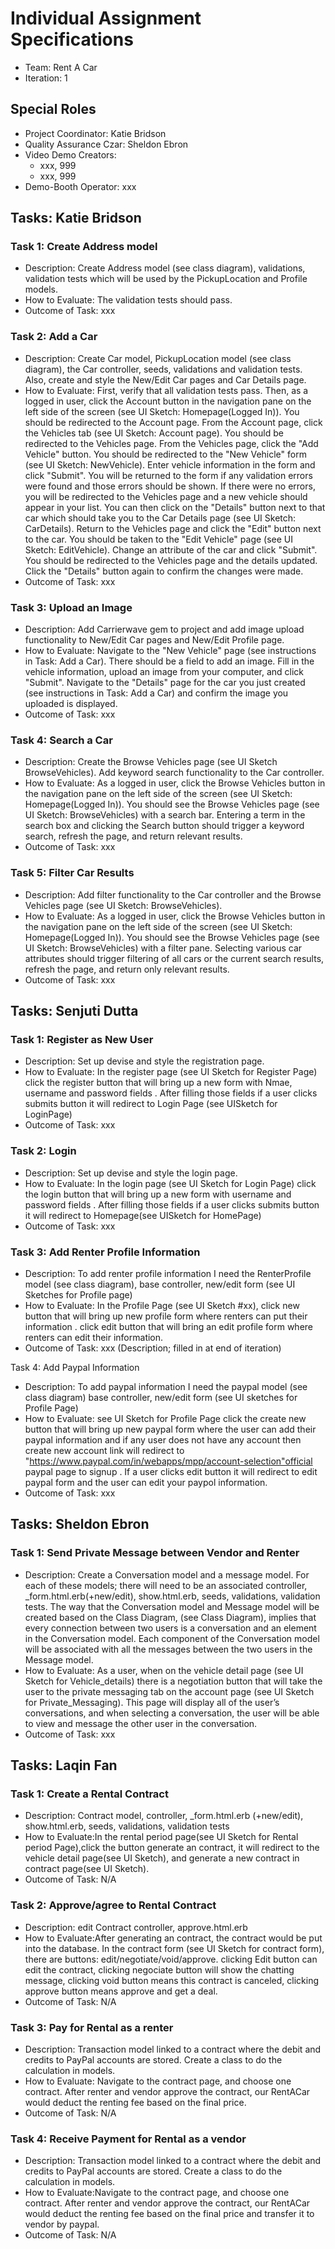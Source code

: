 # Individual Assignment Specifications

- Team: Rent A Car
- Iteration: 1

## Special Roles

- Project Coordinator: Katie Bridson
- Quality Assurance Czar: Sheldon Ebron
- Video Demo Creators:
  - xxx, 999
  - xxx, 999
- Demo-Booth Operator: xxx

## Tasks: Katie Bridson

### Task 1: Create Address model
- Description: Create Address model (see class diagram), validations, validation tests which will be used by the PickupLocation and Profile models.
- How to Evaluate: The validation tests should pass.
- Outcome of Task: xxx

### Task 2: Add a Car
- Description: Create Car model, PickupLocation model (see class diagram), the Car controller, seeds, validations and validation tests. Also, create and style the New/Edit Car pages and Car Details page.
- How to Evaluate: First, verify that all validation tests pass. Then, as a logged in user, click the Account button in the navigation pane on the left side of the screen (see UI Sketch: Homepage(Logged In)). You should be redirected to the Account page. From the Account page, click the Vehicles tab (see UI Sketch: Account page). You should be redirected to the Vehicles page. From the Vehicles page, click the "Add Vehicle" button. You should be redirected to the "New Vehicle" form (see UI Sketch: NewVehicle). Enter vehicle information in the form and click "Submit". You will be returned to the form if any validation errors were found and those errors should be shown. If there were no errors, you will be redirected to the Vehicles page and a new vehicle should appear in your list. You can then click on the "Details" button next to that car which should take you to the Car Details page (see UI Sketch: CarDetails). Return to the Vehicles page and click the "Edit" button next to the car. You should be taken to the "Edit Vehicle" page (see UI Sketch: EditVehicle). Change an attribute of the car and click "Submit". You should be redirected to the Vehicles page and the details updated. Click the "Details" button again to confirm the changes were made.
- Outcome of Task: xxx

### Task 3: Upload an Image
- Description: Add Carrierwave gem to project and add image upload functionality to New/Edit Car pages and New/Edit Profile page. 
- How to Evaluate: Navigate to the "New Vehicle" page (see instructions in Task: Add a Car). There should be a field to add an image. Fill in the vehicle information, upload an image from your computer, and click "Submit". Navigate to the "Details" page for the car you just created (see instructions in Task: Add a Car) and confirm the image you uploaded is displayed.
- Outcome of Task: xxx

### Task 4: Search a Car
- Description: Create the Browse Vehicles page (see UI Sketch BrowseVehicles). Add keyword search functionality to the Car controller.
- How to Evaluate: As a logged in user, click the Browse Vehicles button in the navigation pane on the left side of the screen (see UI Sketch: Homepage(Logged In)). You should see the Browse Vehicles page (see UI Sketch: BrowseVehicles) with a search bar. Entering a term in the search box and clicking the Search button should trigger a keyword search, refresh the page, and return relevant results.
- Outcome of Task: xxx

### Task 5: Filter Car Results
- Description: Add filter functionality to the Car controller and the Browse Vehicles page (see UI Sketch: BrowseVehicles).
- How to Evaluate: As a logged in user, click the Browse Vehicles button in the navigation pane on the left side of the screen (see UI Sketch: Homepage(Logged In)). You should see the Browse Vehicles page (see UI Sketch: BrowseVehicles) with a filter pane. Selecting various car attributes should trigger filtering of all cars or the current search results, refresh the page, and return only relevant results.
- Outcome of Task: xxx

## Tasks: Senjuti Dutta

### Task 1: Register as New User
- Description: Set up devise and style the registration page.
- How to Evaluate: In the register page (see UI Sketch for Register Page) click the register button that will bring up a new form with Nmae, username and password fields . After filling those fields if a user clicks submits button it will redirect to Login Page (see UISketch for LoginPage)
- Outcome of Task: xxx

### Task 2: Login
- Description: Set up devise and style the login page.
- How to Evaluate: In the login page (see UI Sketch for Login Page) click the login button that will bring up a new form with username and password fields . After filling those fields if a user clicks submits button it will redirect to Homepage(see UISketch for HomePage)
- Outcome of Task: xxx

### Task 3: Add Renter Profile Information
- Description: To add renter profile information I need the RenterProfile model (see class diagram), base controller, new/edit form (see UI Sketches for Profile page)
- How to Evaluate: In  the Profile Page (see UI Sketch #xx), click new button that will bring up new profile form where renters can put their information . click edit button that will bring an edit profile form where renters can edit their information.
- Outcome of Task: xxx (Description; filled in at end of iteration)

Task 4: Add Paypal Information
- Description: To add paypal information I need the paypal model (see class diagram) base controller, new/edit form (see UI sketches for Profile Page)
- How to Evaluate: see UI Sketch for Profile Page click the create new button that will bring up  new paypal form where the user can add their paypal information and if any user does not have any account then create new account link  will redirect to "https://www.paypal.com/in/webapps/mpp/account-selection"official paypal page to signup  . If a user clicks edit button it will redirect to edit paypal form and the user can edit your paypol information.
- Outcome of Task: xxx

## Tasks: Sheldon Ebron

### Task 1: Send Private Message between Vendor and Renter
- Description: Create a Conversation model and a message model. For each of these models; there will need to be an associated controller, _form.html.erb(+new/edit), show.html.erb, seeds, validations, validation tests. The way that the Conversation model and Message model will be created based on the Class Diagram, (see Class Diagram), implies that every connection between two users is a conversation and an element in the Conversation model. Each component of the Conversation model will be associated with all the messages between the two users in the Message model.
- How to Evaluate: As a user, when on the vehicle detail page (see UI Sketch for Vehicle_details) there is a negotiation button that will take the user to the private messaging tab on the account page (see UI Sketch for  Private_Messaging). This page will display all of the user’s conversations, and when selecting a conversation, the user will be able to view and message the other user in the conversation.
- Outcome of Task: xxx

## Tasks: Laqin Fan

### Task 1: Create a Rental Contract
- Description: Contract model, controller, _form.html.erb (+new/edit), show.html.erb, seeds, validations, validation tests
- How to Evaluate:In the rental period page(see UI Sketch for Rental period Page),click the button generate an contract, it will redirect to the vehicle detail page(see UI Sketch), and generate a new contract in contract page(see UI Sketch). 
- Outcome of Task: N/A

### Task 2: Approve/agree to Rental Contract
- Description: edit Contract controller, approve.html.erb
- How to Evaluate:After generating an contract, the contract would be put into the database. In the contract form (see UI Sketch for contract form), there are buttons: edit/negotiate/void/approve. clicking Edit button can edit the contract, clicking negociate button will show the chatting message, clicking void button means this contract is canceled, clicking approve button means approve and get a deal.
- Outcome of Task: N/A

### Task 3: Pay for Rental as a renter
- Description: Transaction model linked to a contract where the debit and credits to PayPal accounts are stored. Create a class to do the calculation in models.
- How to Evaluate: Navigate to the contract page, and choose one contract. After renter and vendor approve the contract, our RentACar would deduct the renting fee based on the final price. 
- Outcome of Task: N/A

### Task 4: Receive Payment for Rental as a vendor
- Description: Transaction model linked to a contract where the debit and credits to PayPal accounts are stored. Create a class to do the calculation in models.
- How to Evaluate:Navigate to the contract page, and choose one contract. After renter and vendor approve the contract, our RentACar would deduct the renting fee based on the final price and transfer it to vendor by paypal.
- Outcome of Task: N/A
